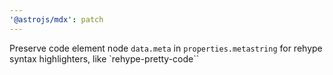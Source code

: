 ```yaml
---
'@astrojs/mdx': patch
---
```


Preserve code element node `data.meta` in `properties.metastring` for rehype syntax highlighters, like `rehype-pretty-code``
